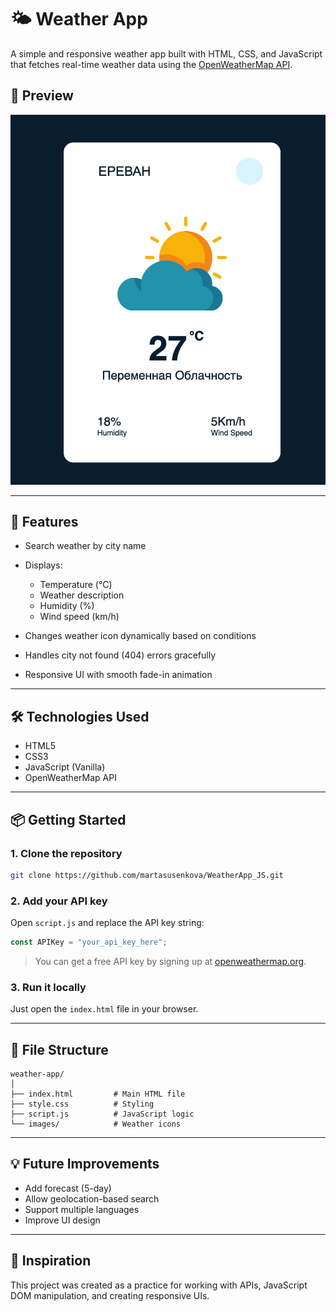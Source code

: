# 🌤️ Weather App

A simple and responsive weather app built with HTML, CSS, and JavaScript that fetches real-time weather data using the [OpenWeatherMap API](https://openweathermap.org/api).

## 📸 Preview

![Weather App Screenshot](screen.png)

---

## 🚀 Features

- Search weather by city name
- Displays:

  - Temperature (°C)
  - Weather description
  - Humidity (%)
  - Wind speed (km/h)

- Changes weather icon dynamically based on conditions
- Handles city not found (404) errors gracefully
- Responsive UI with smooth fade-in animation

---

## 🛠️ Technologies Used

- HTML5
- CSS3
- JavaScript (Vanilla)
- OpenWeatherMap API

---

## 📦 Getting Started

### 1. Clone the repository

```bash
git clone https://github.com/martasusenkova/WeatherApp_JS.git
```

### 2. Add your API key

Open `script.js` and replace the API key string:

```javascript
const APIKey = "your_api_key_here";
```

> You can get a free API key by signing up at [openweathermap.org](https://openweathermap.org/api).

### 3. Run it locally

Just open the `index.html` file in your browser.

---

## 📁 File Structure

```
weather-app/
│
├── index.html         # Main HTML file
├── style.css          # Styling
├── script.js          # JavaScript logic
└── images/            # Weather icons
```

---

## 💡 Future Improvements

- Add forecast (5-day)
- Allow geolocation-based search
- Support multiple languages
- Improve UI design

---

## 🧠 Inspiration

This project was created as a practice for working with APIs, JavaScript DOM manipulation, and creating responsive UIs.

